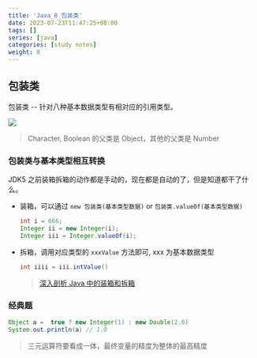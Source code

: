 ```yaml
---
title: 'Java_8_包装类'
date: 2023-07-23T11:47:25+08:00
tags: []
series: [java]
categories: [study notes]
weight: 8
---
```


## 包装类

包装类 -- 针对八种基本数据类型有相对应的引用类型。

![](https://cdn.staticaly.com/gh/yokiizx/picgo@master/img/202307231151103.png)

> Character, Boolean 的父类是 Object，其他的父类是 Number

### 包装类与基本类型相互转换

JDK5 之前装箱拆箱的动作都是手动的，现在都是自动的了，但是知道都干了什么。

- 装箱，可以通过 `new 包装类(基本类型数据)` or `包装类.valueOf(基本类型数据)`
  ```java
  int i = 666;
  Integer ii = new Integer(i);
  Integer iii = Integer.valueOf(i);
  ```
- 拆箱，调用对应类型的 `xxxValue` 方法即可, xxx 为基本数据类型
  ```java
  int iiii = iii.intValue()
  ```
  > [深入剖析 Java 中的装箱和拆箱](https://www.cnblogs.com/dolphin0520/p/3780005.html)

### 经典题

```java
Object a =  true ? new Integer(1) : new Double(2.0)
System.out.println(a) // 1.0
```

> 三元运算符要看成一体，最终变量的精度为整体的最高精度
